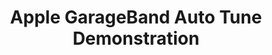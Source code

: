 ---
ee_id: '36'
site: '1'
type: '2'
url: 2007-003-apple-garageband-autotune
title: Apple GarageBand Auto Tune Demonstration
year: '2007'
display_year: '2007'
medium: Video
dims: ''
pitch: "​GarageBand auto-tune applied to Jimi Hendrix’s Woodstock Star Spangled Banner."
ps: ''
live_url: ''
related: "[51] [2009-041-last-night-i-had-the-strangest-dream] 2009-041 Last Night
  I Had The Strangest Dream"
youtube: 'https://www.youtube.com/watch?v=9zWqUnW66wY

  '
related_code: ''
imgs: auto-tune-demo-2007-003-still-2-database-ih.jpg
subheading: ''
download: ''
add_credit: ''
commission: ''
layout: things-i-made
---